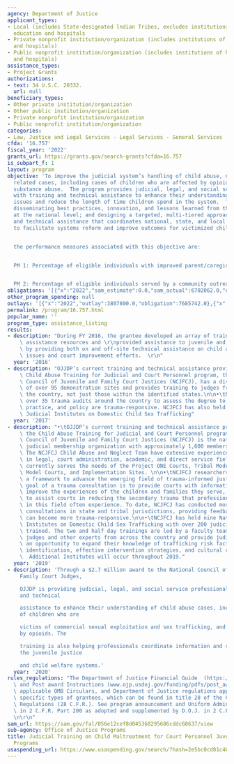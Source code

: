 ```yaml
---
agency: Department of Justice
applicant_types:
- Local (includes State-designated lndian Tribes, excludes institutions of higher
  education and hospitals
- Private nonprofit institution/organization (includes institutions of higher education
  and hospitals)
- Public nonprofit institution/organization (includes institutions of higher education
  and hospitals)
assistance_types:
- Project Grants
authorizations:
- text: 34 U.S.C. 20332.
  url: null
beneficiary_types:
- Other private institution/organization
- Other public institution/organization
- Private nonprofit institution/organization
- Public nonprofit institution/organization
categories:
- Law, Justice and Legal Services - Legal Services - General Services
cfda: '16.757'
fiscal_year: '2022'
grants_url: https://grants.gov/search-grants?cfda=16.757
is_subpart_f: 1
layout: program
objective: 'To improve the judicial system’s handling of child abuse, neglect, and
  related cases, including cases of children who are affected by opioids and other
  substance abuse.  The program provides judicial, legal, and social service professionals
  with training and technical assistance to enhance their understanding of child abuse
  issues and reduce the length of time children spend in the system.  This includes:
  disseminating best practices, innovation, and lessons learned from this project
  at the national level; and designing a targeted, multi-tiered approach to training
  and technical assistance that coordinates national, state, and local initiatives
  to facilitate systems reform and improve outcomes for victimized children.


  the performance measures associated with this objective are:


  PM 1: Percentage of eligible individuals with improved parent/caregiver relationships


  PM 2: Percentage of eligible individuals served by a community outreach strategy'
obligations: '[{"x":"2022","sam_estimate":0.0,"sam_actual":6702062.0,"usa_spending_actual":6685742.0},{"x":"2023","sam_estimate":6000000.0,"sam_actual":0.0,"usa_spending_actual":1000000.0},{"x":"2024","sam_estimate":1500000.0,"sam_actual":0.0,"usa_spending_actual":0.0}]'
other_program_spending: null
outlays: '[{"x":"2022","outlay":3807800.0,"obligation":7685742.0},{"x":"2023","outlay":0.0,"obligation":0.0},{"x":"2024","outlay":0.0,"obligation":0.0}]'
permalink: /program/16.757.html
popular_name: ''
program_type: assistance_listing
results:
- description: "During FY 2016, the grantee developed an array of training and technical\
    \ assistance resources and \r\nprovided assistance to juvenile and family courts\
    \ by providing both on and off-site technical assistance on child abuse and neglect\
    \ issues and court improvement efforts.  \r\n"
  year: '2016'
- description: "OJJDP’s current training and technical assistance provider for the\
    \ Child Abuse Training for Judicial and Court Personnel program, the National\
    \ Council of Juvenile and Family Court Justices (NCJFCJ), has a diverse network\
    \ of over 95 demonstration sites and provides training to judges from all over\
    \ the country, not just those within the identified states.\n\n•\tNCJFCJ has conducted\
    \ over 35 trauma audits around the country to assess the degree to which environment,\
    \ practice, and policy are trauma-responsive. NCJFCJ has also held six National\
    \ Judicial Institutes on Domestic Child Sex Trafficking"
  year: '2017'
- description: "•\tOJJDP’s current training and technical assistance provider for\
    \ the Child Abuse Training for Judicial and Court Personnel program, the National\
    \ Council of Juvenile and Family Court Justices (NCJFCJ) is the nation’s oldest\
    \ judicial membership organization with approximately 1,600 members and associates.\
    \ The NCJFCJ Child Abuse and Neglect Team have extensive experience and expertise\
    \ in legal, court administration, academic, and direct service fields. This team\
    \ currently serves the needs of the Project ONE Courts, Tribal Model Courts, Mentor\
    \ Model Courts, and Implementation Sites. \n\n•\tNCJFCJ researchers have created\
    \ a framework to advance the emerging field of trauma-informed justice. The overarching\
    \ goal of a trauma consultation is to provide courts with information on how to\
    \ improve the experiences of the children and families they serve, as well as\
    \ to assist courts in reducing the secondary trauma that professionals who work\
    \ in this field often experience. To date, NCJFCJ has conducted more than 35 trauma\
    \ consultations in state and tribal jurisdictions, providing feedback on how they\
    \ can become more trauma-responsive.\n\n•\tNCJFCJ has held nine National Judicial\
    \ Institutes on Domestic Child Sex Trafficking with over 200 judicial officials\
    \ trained. The two and half day trainings are led by a faculty team of experienced\
    \ judges and other experts from across the country and provide judicial officials\
    \ an opportunity to expand their knowledge of trafficking risk factors, victim\
    \ identification, effective intervention strategies, and cultural considerations.\
    \  Additional Institutes will occur throughout 2019."
  year: '2019'
- description: 'Through a $2.7 million award to the National Council of Juvenile and
    Family Court Judges,

    OJJDP is providing judicial, legal, and social service professionals with training
    and technical

    assistance to enhance their understanding of child abuse cases, including cases
    of children who are

    victims of commercial sexual exploitation and sex trafficking, and families impacted
    by opioids. The

    training is also helping professionals coordinate information and services across
    the juvenile justice

    and child welfare systems.'
  year: '2020'
rules_regulations: "The Department of Justice Financial Guide  (https://ojp.gov/financialguide/DOJ/pdfs/2015_DOJ_FinancialGuide.pdf)\
  \ and Post award Instructions (www.ojp.usdoj.gov/funding/pdfs/post_award_instructions.pdf),\
  \ applicable OMB Circulars, and Department of Justice regulations applicable to\
  \ specific types of grantees, which can be found in title 28 of the Code of Federal\
  \ Regulations (28 C.F.R.). See program announcement and Uniform Administrative Requirements\
  \ in 2 C.F.R. Part 200 as adopted and supplemented by D.O.J. in 2 C.F.R. Part 2800.\r\
  \n\r\n"
sam_url: https://sam.gov/fal/056e12cef8d045368295686cddc68637/view
sub-agency: Office of Justice Programs
title: Judicial Training on Child Maltreatment for Court Personnel Juvenile Justice
  Programs
usaspending_url: https://www.usaspending.gov/search/?hash=2e5bc0cd81c46f8d2f5de454ac8864aa
---
```

